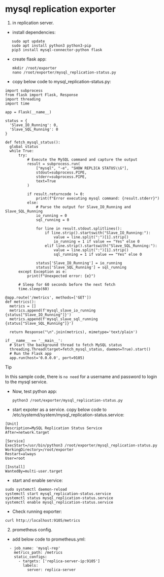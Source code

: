 # mysql replication exporter
1. in replication server.             
- install dependencies:
```
   sudo apt update
   sudo apt install python3 python3-pip
   pip3 install mysql-connector-python flask
```
- create flask app:
  ```
  mkdir /root/exporter
  nano /root/exporter/mysql_replication-status.py
  ```
-  copy below code to mysql_replication-status.py:
  ```
import subprocess
from flask import Flask, Response
import threading
import time

app = Flask(__name__)

status = {
    'Slave_IO_Running': 0,
    'Slave_SQL_Running': 0
}

def fetch_mysql_status():
    global status
    while True:
        try:
            # Execute the MySQL command and capture the output
            result = subprocess.run(
                ["mysql", "-e", "SHOW REPLICA STATUS\\G"],
                stdout=subprocess.PIPE,
                stderr=subprocess.PIPE,
                text=True
            )

            if result.returncode != 0:
                print(f"Error executing mysql command: {result.stderr}")
            else:
                # Parse the output for Slave_IO_Running and Slave_SQL_Running
                io_running = 0
                sql_running = 0

                for line in result.stdout.splitlines():
                    if line.strip().startswith("Slave_IO_Running:"):
                        value = line.split(":")[1].strip()
                        io_running = 1 if value == "Yes" else 0
                    elif line.strip().startswith("Slave_SQL_Running:"):
                        value = line.split(":")[1].strip()
                        sql_running = 1 if value == "Yes" else 0

                status['Slave_IO_Running'] = io_running
                status['Slave_SQL_Running'] = sql_running
        except Exception as e:
            print(f"Unexpected error: {e}")

        # Sleep for 60 seconds before the next fetch
        time.sleep(60)

@app.route('/metrics', methods=['GET'])
def metrics():
    metrics = []
    metrics.append(f'mysql_slave_io_running {status["Slave_IO_Running"]}')
    metrics.append(f'mysql_slave_sql_running {status["Slave_SQL_Running"]}')

    return Response("\n".join(metrics), mimetype='text/plain')

if __name__ == '__main__':
    # Start the background thread to fetch MySQL status
    threading.Thread(target=fetch_mysql_status, daemon=True).start()
    # Run the Flask app
    app.run(host='0.0.0.0', port=9105)
  ```

> [!TIP]
> In this sample code, there is `no need` for a username and password to login to the mysql service.

- Now, test python app:
    ```
    python3 /root/exporter/mysql_replication-status.py
    ```
    
- start expoter as a service.
  copy below code to /etc/systemd/system/mysql_replication-status.service:
```
[Unit]
Description=MySQL Replication Status Service
After=network.target

[Service]
ExecStart=/usr/bin/python3 /root/exporter/mysql_replication-status.py
WorkingDirectory=/root/exporter
Restart=always
User=root

[Install]
WantedBy=multi-user.target
```

- start and enable service:
```
sudo systemctl daemon-reload
systemctl start mysql_replication-status.service
systemctl status mysql_replication-status.service
systemctl enable mysql_replication-status.service
```

- Check running exporter:
```
curl http://localhost:9105/metrics
```

2. prometheus config.
-  add below code to prometheus.yml:
```
  - job_name: 'mysql-rep'
    metrics_path: /metrics
    static_configs:
      - targets: ['replica-server-ip:9105']
        labels:
          server: replica-server
```

